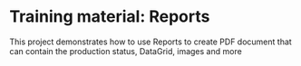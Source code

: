 # Training material: Reports

This project demonstrates how to use Reports to create PDF document that can contain the production status, DataGrid, images and more